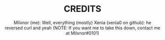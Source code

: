<h1 align="center" style="margin-top: 0px;">CREDITS</h1>
<p align="center">
  Milxnor (me): Well, everything (mostly)
  Xenia (xenia0 on github): he reversed curl and yeah (NOTE: If you want me to take this down, contact me at Milxnor#0101)
</p>
